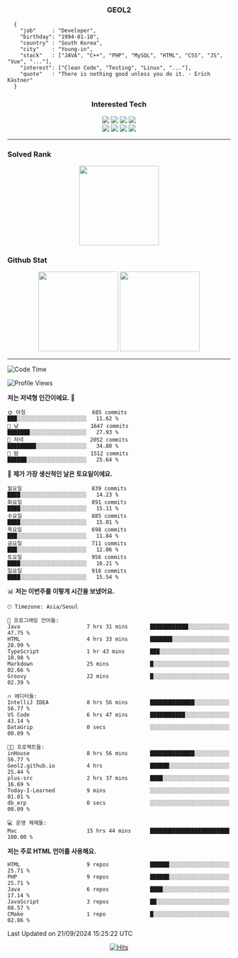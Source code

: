 <div align="center">

  ### GEOL2
</div>

```
  {
    "job"     : "Developer",
    "birthday": "1994-01-18",
    "country" : "South Korea",
    "city"    : "Young-in",
    "stack"   : ["JAVA", "C++", "PHP", "MySQL", "HTML", "CSS", "JS", "Vue", "..."],
    "interest": ["Clean Code", "Testing", "Linux", "..."], 
    "quote"   : "There is nothing good unless you do it. - Erich Kästner"
  }
  ```
  
<div align="center">
  
  ### Interested Tech
  
  <img src="https://img.shields.io/badge/CodeIgniter4-E34F26?style=flat-square&logo=codeigniter&logoColor=white">
    <img src="https://img.shields.io/badge/Laravel-F05340?style=flat-square&logo=Laravel&logoColor=white">
  <img src="https://img.shields.io/badge/SpringBoot-6DB33F?style=flat-square&logo=SpringBoot&logoColor=white">
  <img src="https://img.shields.io/badge/Express-000000?style=flat-square&logo=Express&logoColor=white">
  <br>
  <img src="https://img.shields.io/badge/Three.js-000000?style=flat-square&logo=Three.js&logoColor=white">
  <img src="https://img.shields.io/badge/JavaScript-F7DF1E?style=flat-square&logo=JavaScript&logoColor=black">
  <img src="https://img.shields.io/badge/TypeScript-007acc?style=flat-square&logo=TypeScript&logoColor=black">
  <img src="https://img.shields.io/badge/MySQL-4479A1?style=flat-square&logo=mysql&logoColor=white"><br>

</div>

------------

  ### Solved Rank
  
  <div align="center">
    <img height="180em" src="https://mazassumnida.wtf/api/v2/generate_badge?boj=geol2">
  </div>
  
  ### Github Stat 
  <div align="center">
    <img height="180em" src="https://github-readme-stats-git-masterrstaa-rickstaa.vercel.app/api?username=geol2&show_icons=true&theme=dark">
    <img height="180em" src="https://github-readme-stats-git-masterrstaa-rickstaa.vercel.app/api/top-langs/?username=geol2&show_icons=true&hide=css,scss,html&layout=compact&theme=dark&count_private=true&langs_count=8">
  </div>
  
------------

<!--START_SECTION:waka-->
![Code Time](http://img.shields.io/badge/Code%20Time-3%2C205%20hrs%2049%20mins-blue)

![Profile Views](http://img.shields.io/badge/Profile%20Views-31-blue)

**저는 저녁형 인간이에요. 🦉** 

```text
🌞 아침                     685 commits         ███░░░░░░░░░░░░░░░░░░░░░░   11.62 % 
🌆 낮　                     1647 commits        ███████░░░░░░░░░░░░░░░░░░   27.93 % 
🌃 저녁                     2052 commits        █████████░░░░░░░░░░░░░░░░   34.80 % 
🌙 밤　                     1512 commits        ██████░░░░░░░░░░░░░░░░░░░   25.64 % 
```
📅 **제가 가장 생산적인 날은 토요일이에요.** 

```text
월요일                      839 commits         ████░░░░░░░░░░░░░░░░░░░░░   14.23 % 
화요일                      891 commits         ████░░░░░░░░░░░░░░░░░░░░░   15.11 % 
수요일                      885 commits         ████░░░░░░░░░░░░░░░░░░░░░   15.01 % 
목요일                      698 commits         ███░░░░░░░░░░░░░░░░░░░░░░   11.84 % 
금요일                      711 commits         ███░░░░░░░░░░░░░░░░░░░░░░   12.06 % 
토요일                      956 commits         ████░░░░░░░░░░░░░░░░░░░░░   16.21 % 
일요일                      916 commits         ████░░░░░░░░░░░░░░░░░░░░░   15.54 % 
```


📊 **저는 이번주를 이렇게 시간을 보냈어요.** 

```text
🕑︎ Timezone: Asia/Seoul

💬 프로그래밍 언어들: 
Java                     7 hrs 31 mins       ████████████░░░░░░░░░░░░░   47.75 % 
HTML                     4 hrs 33 mins       ███████░░░░░░░░░░░░░░░░░░   28.99 % 
TypeScript               1 hr 43 mins        ███░░░░░░░░░░░░░░░░░░░░░░   10.98 % 
Markdown                 25 mins             █░░░░░░░░░░░░░░░░░░░░░░░░   02.66 % 
Groovy                   22 mins             █░░░░░░░░░░░░░░░░░░░░░░░░   02.39 % 

🔥 에디터들: 
IntelliJ IDEA            8 hrs 56 mins       ██████████████░░░░░░░░░░░   56.77 % 
VS Code                  6 hrs 47 mins       ███████████░░░░░░░░░░░░░░   43.14 % 
DataGrip                 0 secs              ░░░░░░░░░░░░░░░░░░░░░░░░░   00.09 % 

🐱‍💻 프로젝트들: 
inHouse                  8 hrs 56 mins       ██████████████░░░░░░░░░░░   56.77 % 
Geol2.github.io          4 hrs               ██████░░░░░░░░░░░░░░░░░░░   25.44 % 
plus-src                 2 hrs 37 mins       ████░░░░░░░░░░░░░░░░░░░░░   16.69 % 
Today-I-Learned          9 mins              ░░░░░░░░░░░░░░░░░░░░░░░░░   01.01 % 
db_erp                   0 secs              ░░░░░░░░░░░░░░░░░░░░░░░░░   00.09 % 

💻 운영 체제들: 
Mac                      15 hrs 44 mins      █████████████████████████   100.00 % 
```

**저는 주로 HTML 언어를 사용해요.** 

```text
HTML                     9 repos             ██████░░░░░░░░░░░░░░░░░░░   25.71 % 
PHP                      9 repos             ██████░░░░░░░░░░░░░░░░░░░   25.71 % 
Java                     6 repos             ████░░░░░░░░░░░░░░░░░░░░░   17.14 % 
JavaScript               3 repos             ██░░░░░░░░░░░░░░░░░░░░░░░   08.57 % 
CMake                    1 repo              █░░░░░░░░░░░░░░░░░░░░░░░░   02.86 % 
```




 Last Updated on 21/09/2024 15:25:22 UTC
<!--END_SECTION:waka-->

<div align="center">
  
  [![Hits](https://hits.seeyoufarm.com/api/count/incr/badge.svg?url=https%3A%2F%2Fgithub.com%2Fgeol2&count_bg=%2379C83D&title_bg=%23555555&icon=myspace.svg&icon_color=%23E7E7E7&title=hits&edge_flat=false)](https://hits.seeyoufarm.com)
  
</div>

<!--
**Geol2/Geol2** is a ✨ _special_ ✨ repository because its `README.md` (this file) appears on your GitHub profile.

Here are some ideas to get you started:
- 🔭 I’m currently working on ...
- 🌱 I’m currently learning ...
- 👯 I’m looking to collaborate on ...
- 🤔 I’m looking for help with ...
- 💬 Ask me about ...
- 📫 How to reach me: ...
- 😄 Pronouns: ...
- ⚡ Fun fact: ...
-->
